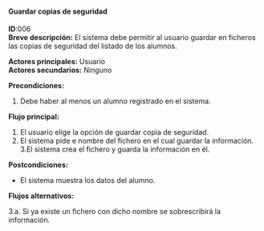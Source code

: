 #### Guardar copias de seguridad
**ID**:006  
**Breve descripción:**
El sistema debe permitir al usuario guardar  en ficheros las copias de seguridad del listado de los alumnos.

**Actores principales:** Usuario  
**Actores secundarios:** Ninguno

**Precondiciones:**

1. Debe haber al menos un alumno registrado en el sistema.

**Flujo principal:**

1. El usuario elige la opción de guardar copia de seguridad.
2. El sistema pide e nombre del fichero en el cual guardar la información.
3.El sistema crea el fichero y guarda la información en él.

**Postcondiciones:**

* El sistema muestra los datos del alumno.

**Flujos alternativos:**

3.a. Si ya existe un fichero con dicho nombre se sobrescribirá la información.
